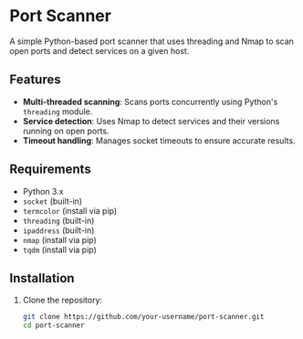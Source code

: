 
# Port Scanner

A simple Python-based port scanner that uses threading and Nmap to scan open ports and detect services on a given host.

## Features

- **Multi-threaded scanning**: Scans ports concurrently using Python's `threading` module.
- **Service detection**: Uses Nmap to detect services and their versions running on open ports.
- **Timeout handling**: Manages socket timeouts to ensure accurate results.

## Requirements

- Python 3.x
- `socket` (built-in)
- `termcolor` (install via pip)
- `threading` (built-in)
- `ipaddress` (built-in)
- `nmap` (install via pip)
- `tqdm` (install via pip)

## Installation

1. Clone the repository:
   ```bash
   git clone https://github.com/your-username/port-scanner.git
   cd port-scanner
